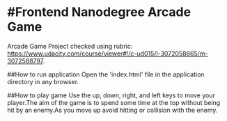 #Frontend Nanodegree Arcade Game
===============================

Arcade Game Project checked using rubric: https://www.udacity.com/course/viewer#!/c-ud015/l-3072058665/m-3072588797.

##How to run application
Open the 'index.html' file in the application directory in any browser.

##How to play game
Use the up, down, right, and left keys to move your player.The aim of the game is to spend some time at the top without being hit by an enemy.As you move up avoid hitting or collision with the enemy.